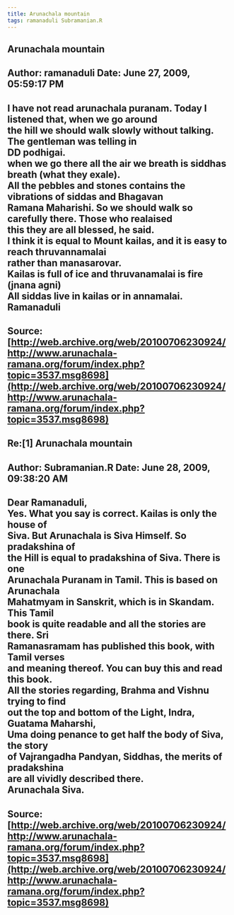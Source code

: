 ```yaml
--- 
title: Arunachala mountain   
tags: ramanaduli Subramanian.R  
---  
```

## Arunachala mountain  
Author: ramanaduli          Date: June 27, 2009, 05:59:17 PM  
---  
I have not read arunachala puranam. Today I listened that, when we go around  
the hill we should walk slowly without talking. The gentleman was telling in  
DD podhigai.   
when we go there all the air we breath is siddhas breath (what they exale).  
All the pebbles and stones contains the vibrations of siddas and Bhagavan   
Ramana Maharishi. So we should walk so carefully there. Those who realaised  
this they are all blessed, he said.   
I think it is equal to Mount kailas, and it is easy to reach thruvannamalai  
rather than manasarovar.   
Kailas is full of ice and thruvanamalai is fire (jnana agni)   
All siddas live in kailas or in annamalai.   
Ramanaduli
 ---  
Source:[http://web.archive.org/web/20100706230924/http://www.arunachala-ramana.org/forum/index.php?topic=3537.msg8698](http://web.archive.org/web/20100706230924/http://www.arunachala-ramana.org/forum/index.php?topic=3537.msg8698)   
---  

## Re:[1] Arunachala mountain  
Author: Subramanian.R       Date: June 28, 2009, 09:38:20 AM  
---  
Dear Ramanaduli,   
Yes. What you say is correct. Kailas is only the house of   
Siva. But Arunachala is Siva Himself. So pradakshina of   
the Hill is equal to pradakshina of Siva. There is one   
Arunachala Puranam in Tamil. This is based on Arunachala   
Mahatmyam in Sanskrit, which is in Skandam. This Tamil   
book is quite readable and all the stories are there. Sri   
Ramanasramam has published this book, with Tamil verses   
and meaning thereof. You can buy this and read this book.   
All the stories regarding, Brahma and Vishnu trying to find   
out the top and bottom of the Light, Indra, Guatama Maharshi,   
Uma doing penance to get half the body of Siva, the story   
of Vajrangadha Pandyan, Siddhas, the merits of pradakshina   
are all vividly described there.   
Arunachala Siva.
 ---  
Source:[http://web.archive.org/web/20100706230924/http://www.arunachala-ramana.org/forum/index.php?topic=3537.msg8698](http://web.archive.org/web/20100706230924/http://www.arunachala-ramana.org/forum/index.php?topic=3537.msg8698)   
---  

